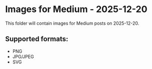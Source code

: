 # Images for Medium - 2025-12-20

This folder will contain images for Medium posts on 2025-12-20.

## Supported formats:
- PNG
- JPG/JPEG
- SVG
